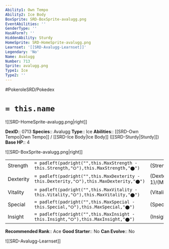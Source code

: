 ```yaml
---
Ability1: Own Tempo
Ability2: Ice Body
BoxSprite: SRD-BoxSprite-avalugg.png
EventAbilities: ''
GenderType: ''
HasAForm?: ''
HiddenAbility: Sturdy
HomeSprite: SRD-HomeSprite-avalugg.png
Learnset: '[[SRD-Avalugg-Learnset]]'
Legendary: 'No'
Name: Avalugg
Number: 713
Sprite: avalugg.png
Type1: Ice
Type2: ''
---
```


#PokeroleSRD/Pokedex

# `= this.name`

![[SRD-HomeSprite-avalugg.png|right]]

**DexID**:: 0713
**Species**:: Avalugg
**Type**:: Ice
**Abilities**:: [[SRD-Own Tempo|Own Tempo]] / [[SRD-Ice Body|Ice Body]] ([[SRD-Sturdy|Sturdy]])
**Base HP**:: 4

![[SRD-BoxSprite-avalugg.png|right]]

|           |                                                                                        |                                          |
| --------- | -------------------------------------------------------------------------------------- | ---------------------------------------- |
| Strength  | `= padleft(padright("",this.MaxStrength - this.Strength,"⭘"),this.MaxStrength,"⬤")`    | (Strength::3)/(MaxStrength::6)   |
| Dexterity | `= padleft(padright("",this.MaxDexterity - this.Dexterity,"⭘"),this.MaxDexterity,"⬤")` | (Dexterity:: 1)/(MaxDexterity::3) |
| Vitality  | `= padleft(padright("",this.MaxVitality - this.Vitality,"⭘"),this.MaxVitality,"⬤")`    | (Vitality::4)/(MaxVitality::9)   |
| Special   | `= padleft(padright("",this.MaxSpecial - this.Special,"⭘"),this.MaxSpecial,"⬤")`       | (Special::1)/(MaxSpecial::3)     |
| Insight   | `= padleft(padright("",this.MaxInsight - this.Insight,"⭘"),this.MaxInsight,"⬤")`       | (Insight::1)/(MaxInsight::3)     |

**Recommended Rank**:: Ace
**Good Starter**:: No
**Can Evolve**:: No

![[SRD-Avalugg-Learnset]]